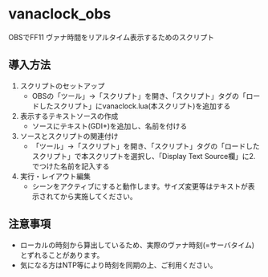 # vanaclock_obs
OBSでFF11 ヴァナ時間をリアルタイム表示するためのスクリプト

## 導入方法
1. スクリプトのセットアップ
   - OBSの「ツール」→「スクリプト」を開き、「スクリプト」タグの「ロードしたスクリプト」にvanaclock.lua(本スクリプト)を追加する
2. 表示するテキストソースの作成
   - ソースにテキスト(GDI+)を追加し、名前を付ける
3. ソースとスクリプトの関連付け
   - 「ツール」→「スクリプト」を開き、「スクリプト」タグの「ロードしたスクリプト」で本スクリプトを選択し、「Display Text Source欄」に2.でつけた名前を記入する
4. 実行・レイアウト編集
   - シーンをアクティブにすると動作します。サイズ変更等はテキストが表示されてから実施してください。
  
## 注意事項
- ローカルの時刻から算出しているため、実際のヴァナ時刻(=サーバタイム)とずれることがあります。
- 気になる方はNTP等により時刻を同期の上、ご利用ください。

